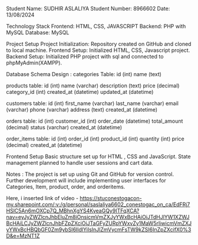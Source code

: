 
Student Name: SUDHIR ASLALIYA
Student Number: 8966602
Date: 13/08/2024

Technology Stack
Frontend: HTML, CSS, JAVASCRIPT
Backend: PHP with MySQL
Database: MySQL

Project Setup
Project Initialization: Repository created on GitHub and cloned to local machine.
Frontend Setup: Initialized HTML, CSS, Javascript project.
Backend Setup: Initialized PHP project with sql and connected to phpMyAdmin(XAMPP).


Database Schema Design :
categories Table: 
id (int)
name (text)

products table: 
id (int)
name (varchar)
description (text)
price (decimal)
category_id (int)
created_at (datetime)
updated_at (datetime)

customers table:
id (int)
first_name (varchar)
last_name (varchar)
email (varchar)
phone (varchar)
address (text)
created_at (datetime)

orders table: 
id (int)
customer_id (int)
order_date (datetime)
total_amount (decimal)
status (varchar)
created_at (datetime)

order_items table:
id (int)
order_id (int)
product_id (int)
quantity (int)
price (decimal)
created_at (datetime)


Frontend Setup
Basic structure set up for HTML , CSS and JavaScript.
State management planned to handle user sessions and cart data.

Notes : 
The project is set up using Git and GitHub for version control.
Further development will include implementing user interfaces for Categories, Item, product, order, and orderitems.



Here, i inserted link of video - https://stuconestogacon-my.sharepoint.com/:v:/g/personal/saslaliya6602_conestogac_on_ca/EdFRj7HSlC5An6mOXCp7Q_MBhnXgYS4KyeaGQy9ITFqXCA?nav=eyJyZWZlcnJhbEluZm8iOnsicmVmZXJyYWxBcHAiOiJTdHJlYW1XZWJBcHAiLCJyZWZlcnJhbFZpZXciOiJTaGFyZURpYWxvZy1MaW5rIiwicmVmZXJyYWxBcHBQbGF0Zm9ybSI6IldlYiIsInJlZmVycmFsTW9kZSI6InZpZXcifX0%3D&e=MzNT1Z
